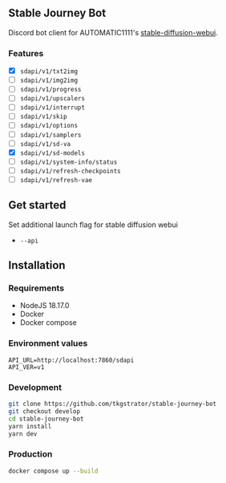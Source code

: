 ## Stable Journey Bot

Discord bot client for AUTOMATIC1111's [stable-diffusion-webui](https://github.com/AUTOMATIC1111/stable-diffusion-webui).

### Features

- [x] `sdapi/v1/txt2img`
- [ ] `sdapi/v1/img2img`
- [ ] `sdapi/v1/progress`
- [ ] `sdapi/v1/upscalers`
- [ ] `sdapi/v1/interrupt`
- [ ] `sdapi/v1/skip`
- [ ] `sdapi/v1/options`
- [ ] `sdapi/v1/samplers`
- [ ] `sdapi/v1/sd-va`
- [x] `sdapi/v1/sd-models`
- [ ] `sdapi/v1/system-info/status`
- [ ] `sdapi/v1/refresh-checkpoints`
- [ ] `sdapi/v1/refresh-vae`

## Get started

Set additional launch flag for stable diffusion webui

- `--api`

## Installation

### Requirements

- NodeJS 18.17.0
- Docker
- Docker compose

### Environment values

```
API_URL=http://localhost:7860/sdapi
API_VER=v1
```

### Development

```zsh
git clone https://github.com/tkgstrator/stable-journey-bot
git checkout develop
cd stable-journey-bot
yarn install
yarn dev
```

### Production

```zsh
docker compose up --build
```
